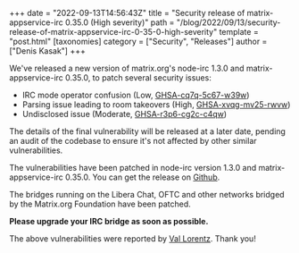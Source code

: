 +++
date = "2022-09-13T14:56:43Z"
title = "Security release of matrix-appservice-irc 0.35.0 (High severity)"
path = "/blog/2022/09/13/security-release-of-matrix-appservice-irc-0-35-0-high-severity"
template = "post.html"
[taxonomies]
category = ["Security", "Releases"]
author = ["Denis Kasak"]
+++

We've released a new version of matrix.org's node-irc 1.3.0 and
matrix-appservice-irc 0.35.0, to patch several security issues:

- IRC mode operator confusion (Low, [GHSA-cq7q-5c67-w39w](https://github.com/matrix-org/matrix-appservice-irc/security/advisories/GHSA-cq7q-5c67-w39w))
- Parsing issue leading to room takeovers (High, [GHSA-xvqg-mv25-rwvw](https://github.com/matrix-org/matrix-appservice-irc/security/advisories/GHSA-xvqg-mv25-rwvw))
- Undisclosed issue (Moderate, [GHSA-r3p6-cg2c-c4qw](https://github.com/matrix-org/matrix-appservice-irc/security/advisories/GHSA-r3p6-cg2c-c4qw))

The details of the final vulnerability will be released at a later date,
pending an audit of the codebase to ensure it's not affected by other similar
vulnerabilities.

The vulnerabilities have been patched in node-irc version 1.3.0 and
matrix-appservice-irc 0.35.0. You can get the release on
[Github](https://github.com/matrix-org/matrix-appservice-irc/releases).

The bridges running on the Libera Chat, OFTC and other networks bridged by the
Matrix.org Foundation have been patched.

**Please upgrade your IRC bridge as soon as possible.**

The above vulnerabilities were reported by [Val
Lorentz](https://valentin-lorentz.fr/). Thank you!
